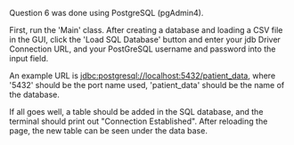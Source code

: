 Question 6 was done using PostgreSQL (pgAdmin4).

First, run the 'Main' class. After creating a database and loading a CSV file in the GUI, click the 'Load SQL Database' button and enter your jdb Driver Connection URL, and your PostGreSQL username and password into the input field.

An example URL is <jdbc:postgresql://localhost:5432/patient_data>, where
'5432' should be the port name used,
'patient_data' should be the name of the database.

If all goes well, a table should be added in the SQL database, and the terminal
should print out "Connection Established". After reloading the page, the new
table can be seen under the data base.